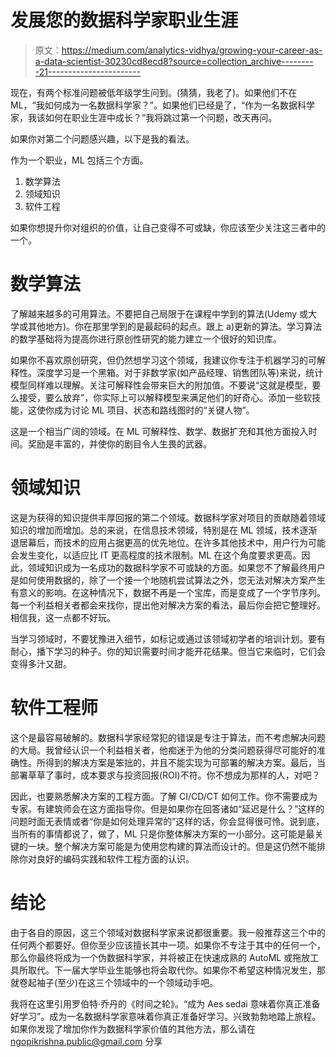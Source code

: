 # 发展您的数据科学家职业生涯

> 原文：<https://medium.com/analytics-vidhya/growing-your-career-as-a-data-scientist-30230cd8ecd8?source=collection_archive---------21----------------------->

现在，有两个标准问题被低年级学生问到。(猜猜，我老了)。如果他们不在 ML，“我如何成为一名数据科学家？”。如果他们已经是了，“作为一名数据科学家，我该如何在职业生涯中成长？”我将跳过第一个问题，改天再问。

如果你对第二个问题感兴趣，以下是我的看法。

作为一个职业，ML 包括三个方面。

1.  数学算法
2.  领域知识
3.  软件工程

如果你想提升你对组织的价值，让自己变得不可或缺，你应该至少关注这三者中的一个。

# 数学算法

了解越来越多的可用算法。不要把自己局限于在课程中学到的算法(Udemy 或大学或其他地方)。你在那里学到的是最起码的起点。跟上 a)更新的算法。学习算法的数学基础将为提高你进行原创性研究的能力建立一个很好的知识库。

如果你不喜欢原创研究，但仍然想学习这个领域，我建议你专注于机器学习的可解释性。深度学习是一个黑箱。对于非数学家(如产品经理、销售团队等)来说，统计模型同样难以理解。关注可解释性会带来巨大的附加值。不要说“这就是模型，要么接受，要么放弃”，你实际上可以解释模型来满足他们的好奇心。添加一些软技能，这使你成为讨论 ML 项目、状态和路线图时的“关键人物”。

这是一个相当广阔的领域。在 ML 可解释性、数学、数据扩充和其他方面投入时间。奖励是丰富的，并使你的剧目令人生畏的武器。

# 领域知识

这是为获得的知识提供丰厚回报的第二个领域。数据科学家对项目的贡献随着领域知识的增加而增加。总的来说，在信息技术领域，特别是在 ML 领域，技术逐渐退居幕后，而技术的应用占据更高的优先地位。在许多其他技术中，用户行为可能会发生变化，以适应比 IT 更高程度的技术限制。ML 在这个角度要求更高。因此，领域知识成为一名成功的数据科学家不可或缺的方面。如果您不了解最终用户是如何使用数据的，除了一个接一个地随机尝试算法之外，您无法对解决方案产生有意义的影响。在这种情况下，数据不再是一个宝库，而是变成了一个字节序列。每一个利益相关者都会来找你，提出他对解决方案的看法，最后你会把它整理好。相信我，这一点都不好玩。

当学习领域时，不要犹豫进入细节，如标记或通过该领域初学者的培训计划。要有耐心，播下学习的种子。你的知识需要时间才能开花结果。但当它来临时，它们会变得多汁又甜。

# 软件工程师

这个是最容易破解的。数据科学家经常犯的错误是专注于算法，而不考虑解决问题的大局。我曾经认识一个利益相关者，他痴迷于为他的分类问题获得尽可能好的准确性。所得到的解决方案是笨拙的，并且不能实现为可部署的解决方案。最后，当部署草草了事时，成本要求与投资回报(ROI)不符。你不想成为那样的人，对吧？

因此，也要熟悉解决方案的工程方面。了解 CI/CD/CT 如何工作。你不需要成为专家。有建筑师会在这方面指导你。但是如果你在回答诸如“延迟是什么？”这样的问题时面无表情或者“你是如何处理异常的”这样的话，你会显得很可怜。说到底，当所有的事情都说了，做了，ML 只是你整体解决方案的一小部分。这可能是最关键的一块。整个解决方案可能是为使用您构建的算法而设计的。但是这仍然不能排除你对良好的编码实践和软件工程方面的认识。

# 结论

由于各自的原因，这三个领域对数据科学家来说都很重要。我一般推荐这三个中的任何两个都要好。但你至少应该擅长其中一项。如果你不专注于其中的任何一个，那么你最终将成为一个伪数据科学家，并将被正在快速成熟的 AutoML 或拖放工具所取代。下一届大学毕业生能够也将会取代你。如果你不希望这种情况发生，那就卷起袖子(至少)在这三个领域中的一个领域动手吧。

我将在这里引用罗伯特·乔丹的《时间之轮》。“成为 Aes sedai 意味着你真正准备好学习”。成为一名数据科学家意味着你真正准备好学习。兴致勃勃地踏上旅程。如果你发现了增加你作为数据科学家价值的其他方法，那么请在 ngopikrishna.public@gmail.com 分享